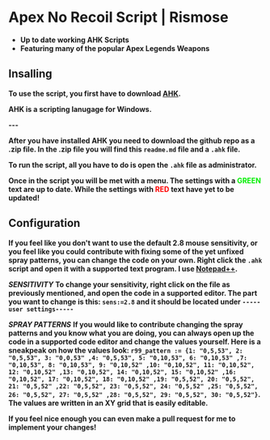 
# Apex No Recoil Script | Rismose
- **Up to date working AHK Scripts**
- **Featuring many of the popular Apex Legends Weapons**

## Insalling
**To use the script, you first have to download [AHK](https://www.autohotkey.com/).**

**AHK is a scripting lanugage for Windows.**

**---**

**After you have installed AHK you need to download the github repo as a .zip file. In the .zip file you will find this `readme.md` file and a `.ahk` file.**

**To run the script, all you have to do is open the `.ahk` file as administrator.**

**Once in the script you will be met with a menu. The settings with a <font color='gree'>GREEN</font> text are up to date. While the settings with <font color='red'>RED</font> text have yet to be updated!**




## Configuration

**If you feel like you don't want to use the default 2.8 mouse sensitivity, or you feel like you could contribute with fixing some of the yet unfixed spray patterns, you can change the code on your own. Right click the `.ahk` script and open it with a supported text program. I use [Notepad++](https://notepad-plus-plus.org/downloads/).**

***SENSITIVITY***
**To change your sensitivity, right click on the file as previously mentioned, and open the code in a supported editor. The part you want to change is this: `sens:=2.8` and it should be located under `-----user settings-----`**

***SPRAY PATTERNS***
**If you would like to contribute changing the spray patterns and you know what you are doing, you can always open up the code in a supported code editor and change the values yourself. Here is a sneakpeak on how the values look: 
`r99_pattern := {1: "0,5,53", 2: "0,5,53", 3: "0,0,53"
,4: "0,5,53", 5: "0,10,53", 6: "0,10,53"
,7: "0,10,53", 8: "0,10,53", 9: "0,10,52"
,10: "0,10,52", 11: "0,10,52", 12: "0,10,52"
,13: "0,10,52", 14: "0,10,52", 15: "0,10,52"
,16: "0,10,52", 17: "0,10,52", 18: "0,10,52"
,19: "0,5,52", 20: "0,5,52", 21: "0,5,52"
,22: "0,5,52", 23: "0,5,52", 24: "0,5,52"
,25: "0,5,52", 26: "0,5,52", 27: "0,5,52"
,28: "0,5,52", 29: "0,5,52", 30: "0,5,52"}`. 
The values are written in an XY grid that is easily editable.**

**If you feel nice enough you can even make a pull request for me to implement your changes!**
